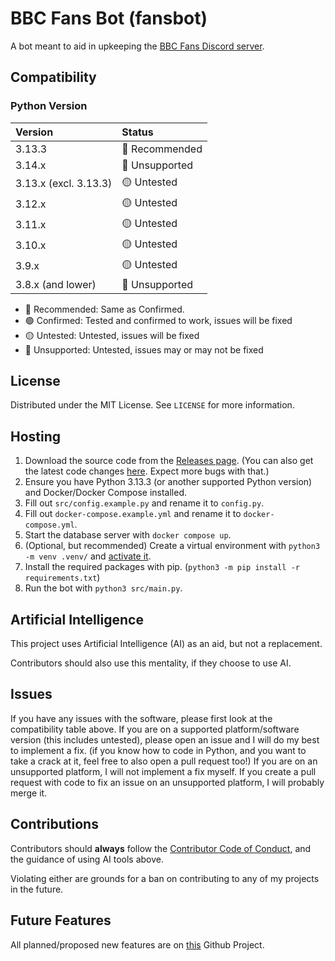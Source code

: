 # BBC Fans Bot (fansbot)

A bot meant to aid in upkeeping the [BBC Fans Discord server](https://discord.gg/BNdm8gmRPN).

## Compatibility

### Python Version

| Version               | Status         |
| :-------------------- | :------------- |
| 3.13.3                | 🔵 Recommended |
| 3.14.x                | 🔴 Unsupported |
| 3.13.x (excl. 3.13.3) | 🟡 Untested    |
| 3.12.x                | 🟡 Untested    |
| 3.11.x                | 🟡 Untested    |
| 3.10.x                | 🟡 Untested    |
| 3.9.x                 | 🟡 Untested    |
| 3.8.x (and lower)     | 🔴 Unsupported |

- 🔵 Recommended: Same as Confirmed.
- 🟢 Confirmed: Tested and confirmed to work, issues will be fixed
- 🟡 Untested: Untested, issues will be fixed
- 🔴 Unsupported: Untested, issues may or may not be fixed

## License

Distributed under the MIT License. See `LICENSE` for more information.

## Hosting

1. Download the source code from the [Releases page](https://github.com/valbuildr/fansbot/releases). (You can also get the latest code changes [here](https://github.com/valbuildr/fansbot/archive/refs/heads/main.zip). Expect more bugs with that.)
2. Ensure you have Python 3.13.3 (or another supported Python version) and Docker/Docker Compose installed.
3. Fill out `src/config.example.py` and rename it to `config.py`.
4. Fill out `docker-compose.example.yml` and rename it to `docker-compose.yml`.
5. Start the database server with `docker compose up`.
6. (Optional, but recommended) Create a virtual environment with `python3 -m venv .venv/` and [activate it](https://docs.python.org/3/library/venv.html#how-venvs-work).
7. Install the required packages with pip. (`python3 -m pip install -r requirements.txt`)
8. Run the bot with `python3 src/main.py`.

## Artificial Intelligence

This project uses Artificial Intelligence (AI) as an aid, but not a replacement.

Contributors should also use this mentality, if they choose to use AI.

## Issues

If you have any issues with the software, please first look at the compatibility table above. If you are on a supported platform/software version (this includes untested), please open an issue and I will do my best to implement a fix. (if you know how to code in Python, and you want to take a crack at it, feel free to also open a pull request too!) If you are on an unsupported platform, I will not implement a fix myself. If you create a pull request with code to fix an issue on an unsupported platform, I will probably merge it.

## Contributions

Contributors should **always** follow the [Contributor Code of Conduct](./CONTRIBUTOR_COC.md), and the guidance of using AI tools above.

Violating either are grounds for a ban on contributing to any of my projects in the future.

## Future Features

All planned/proposed new features are on [this](https://github.com/users/valbuildr/projects/2) Github Project.
